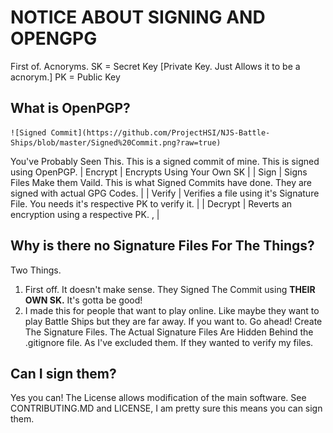 # NOTICE ABOUT SIGNING AND OPENGPG
First of. Acnoryms.
SK = Secret Key [Private Key. Just Allows it to be a acnorym.]
PK = Public Key
## What is OpenPGP?
    ![Signed Commit](https://github.com/ProjectHSI/NJS-Battle-Ships/blob/master/Signed%20Commit.png?raw=true)
You've Probably Seen This. This is a signed commit of mine. This is signed using OpenPGP.
| Encrypt | Encrypts Using Your Own SK                                                                                 |
| Sign    | Signs Files Make them Vaild. This is what Signed Commits have done. They are signed with actual GPG Codes. |
| Verify  | Verifies a file using it's Signature File. You needs it's respective PK to verify it.                      |
| Decrypt | Reverts an encryption using a respective PK.                   ,                                           |
## Why is there no Signature Files For The Things?
Two Things.
1. First off. It doesn't make sense. They Signed The Commit using **THEIR OWN SK.** It's gotta be good!
2. I made this for people that want to play online. Like maybe they want to play Battle Ships but they are far away. If you want to. Go ahead! Create The Signature Files. The Actual Signature Files Are Hidden Behind the .gitignore file. As I've excluded them. If they wanted to verify my files.
## Can I sign them?
Yes you can! The License allows modification of the main software. See CONTRIBUTING.MD and LICENSE, I am pretty sure this means you can sign them.
